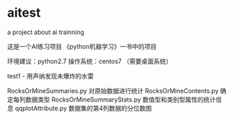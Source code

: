 # aitest
a project about ai trainning

这是一个AI练习项目
《python机器学习》一书中的项目


环境建议：python2.7
操作系统：centos7 （需要桌面系统）


test1 - 用声纳发现未爆炸的水雷

RocksOrMineSummaries.py		对原始数据进行统计
RocksOrMineContents.py		确定每列数据类型
RocksOrMineSummaryStats.py		数值型和类别型属性的统计信息
qqplotAttribute.py		数据集的第4列数据的分位数图